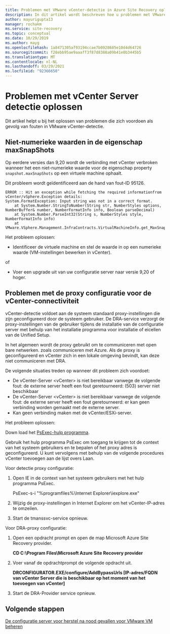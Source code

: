 ```yaml
---
title: Problemen met VMware vCenter-detectie in Azure Site Recovery oplossen
description: In dit artikel wordt beschreven hoe u problemen met VMware vCenter-detectie oplost in Azure Site Recovery.
author: mayurigupta13
manager: rochakm
ms.service: site-recovery
ms.topic: conceptual
ms.date: 10/29/2019
ms.author: mayg
ms.openlocfilehash: 1a8471305af93194ccae7b0928685e10d4d64726
ms.sourcegitcommit: f28ebb95ae9aaaff3f87d8388a09b41e0b3445b5
ms.translationtype: MT
ms.contentlocale: nl-NL
ms.lasthandoff: 03/29/2021
ms.locfileid: "92366650"
---
```

# <a name="troubleshoot-vcenter-server-discovery-failures"></a>Problemen met vCenter Server detectie oplossen

Dit artikel helpt u bij het oplossen van problemen die zich voordoen als gevolg van fouten in VMware vCenter-detectie.

## <a name="non-numeric-values-in-the-maxsnapshots-property"></a>Niet-numerieke waarden in de eigenschap maxSnapShots

Op eerdere versies dan 9,20 wordt de verbinding met vCenter verbroken wanneer het een niet-numerieke waarde voor de eigenschap property  `snapshot.maxSnapShots` op een virtuele machine ophaalt.

Dit probleem wordt geïdentificeerd aan de hand van fout-ID 95126.

```output
ERROR :: Hit an exception while fetching the required informationfrom vCenter/vSphere.Exception details:
System.FormatException: Input string was not in a correct format.
    at System.Number.StringToNumber(String str, NumberStyles options, NumberBuffer& number, NumberFormatInfo info, Boolean parseDecimal)
    at System.Number.ParseInt32(String s, NumberStyles style, NumberFormatInfo info)
    at VMware.VSphere.Management.InfraContracts.VirtualMachineInfo.get_MaxSnapshots()
```

Het probleem oplossen:

- Identificeer de virtuele machine en stel de waarde in op een numerieke waarde (VM-instellingen bewerken in vCenter).

of

- Voer een upgrade uit van uw configuratie server naar versie 9,20 of hoger.

## <a name="proxy-configuration-issues-for-vcenter-connectivity"></a>Problemen met de proxy configuratie voor de vCenter-connectiviteit

vCenter-detectie voldoet aan de systeem standaard proxy-instellingen die zijn geconfigureerd door de systeem gebruiker. De DRA-service verzorgt de proxy-instellingen van de gebruiker tijdens de installatie van de configuratie server met behulp van het installatie programma voor installatie of eicellen van de Unified Setup. 

In het algemeen wordt de proxy gebruikt om te communiceren met open bare netwerken. zoals communiceren met Azure. Als de proxy is geconfigureerd en vCenter zich in een lokale omgeving bevindt, kan deze niet communiceren met DRA.

De volgende situaties treden op wanneer dit probleem zich voordoet:

- De vCenter-Server \<vCenter> is niet bereikbaar vanwege de volgende fout: de externe server heeft een fout geretourneerd: (503) server niet beschikbaar
- De vCenter-Server \<vCenter> is niet bereikbaar vanwege de volgende fout: de externe server heeft een fout geretourneerd: er kan geen verbinding worden gemaakt met de externe server.
- Kan geen verbinding maken met de vCenter/ESXi-server.

Het probleem oplossen:

Down load het [PsExec-hulp programma](/sysinternals/downloads/psexec). 

Gebruik het hulp programma PsExec om toegang te krijgen tot de context van het systeem gebruikers en te bepalen of het proxy adres is geconfigureerd. U kunt vervolgens met behulp van de volgende procedures vCenter toevoegen aan de lijst overs Laan.

Voor detectie proxy configuratie:

1. Open IE in de context van het systeem gebruikers met het hulp programma PsExec.
    
    PsExec-s-i "%programfiles%\Internet Explorer\iexplore.exe"

2. Wijzig de proxy-instellingen in Internet Explorer om het vCenter-IP-adres te omzeilen.
3. Start de tmanssvc-service opnieuw.

Voor DRA-proxy configuratie:

1. Open een opdracht prompt en open de map Microsoft Azure Site Recovery provider.
 
    **CD C:\Program Files\Microsoft Azure Site Recovery provider**

3. Voer vanaf de opdrachtprompt de volgende opdracht uit.
   
   **DRCONFIGURATOR.EXE/configure/AddBypassUrls [IP-adres/FQDN van vCenter Server die is beschikbaar op het moment van het toevoegen van vCenter]**

4. Start de DRA-Provider service opnieuw.

## <a name="next-steps"></a>Volgende stappen

[De configuratie server voor herstel na nood gevallen voor VMware VM beheren](./vmware-azure-manage-configuration-server.md#refresh-configuration-server)